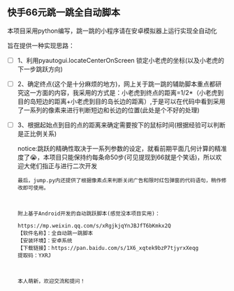 ## 快手66元跳一跳全自动脚本

本项目采用python编写，跳一跳的小程序请在安卓模拟器上运行实现全自动化

旨在提供一种实现思路：

- [ ] 1、利用pyautogui.locateCenterOnScreen 锁定小老虎的坐标(以及小老虎的下一步跳跃方向)

- [ ] 2、确定终点(这个是十分麻烦的地方)，网上关于跳一跳的辅助脚本重点都研究这一方面的内容，我采用的方式是：小老虎到终点的距离=1/2*（小老虎到目的岛短边的距离+小老虎到目的岛长边的距离）,于是可以在代码中看到采用了一系列的像素来进行判断短边和长边的位置(此处是个不好的处理)

- [ ] 3、根据起始点到目的点的距离来确定需要按下的鼠标时间(根据经验可以判断是正比例关系)


     notice:跳跃的精确性取决于一系列参数的设定，就看前期平面几何计算的精准度了😭，本项目只能保持约每条命50步(可见提现到66就是个笑话)，所以欢迎大佬们指正与进行二次开发

      最后，jump.py内还提供了根据像素点来判断关闭广告和限时红包弹窗的代码语句，稍作修改即可使用。



      附上基于Android开发的自动跳跃脚本(感觉没本项目实用)：

      https://mp.weixin.qq.com/s/xRgjkjqYnJBJfT6bKmkx2Q
      【软件名称】：全自动跳一跳脚本
      【安装环境】：安卓系统
      【下载链接】：https://pan.baidu.com/s/1X6_xqtek9bzP7tjyrxXeqg
      提取码：YXRJ 



      本人萌新，欢迎交流和提问！

      ​

      ​
